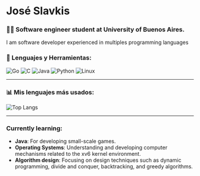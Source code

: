 # José Slavkis

### 👨‍💻 Software engineer student at University of Buenos Aires.

I am software developer experienced in multiples programming languages

### 🔧 Lenguajes y Herramientas:

![Go](https://img.shields.io/badge/Go-%2300ADD8.svg?style=for-the-badge&logo=go&logoColor=white)
![C](https://img.shields.io/badge/C-%2300599C.svg?style=for-the-badge&logo=c&logoColor=white)
![Java](https://img.shields.io/badge/Java-%23ED8B00.svg?style=for-the-badge&logo=java&logoColor=white)
![Python](https://img.shields.io/badge/Python-3670A0?style=for-the-badge&logo=python&logoColor=ffdd54)
![Linux](https://img.shields.io/badge/Linux-%23FCC624.svg?style=for-the-badge&logo=linux&logoColor=black)

---

### 📊 Mis lenguajes más usados:

![Top Langs](https://github-readme-stats.vercel.app/api/top-langs/?username=joseslavkis&layout=compact&theme=radical&langs_count=8)

---

### Currently learning:

- **Java**: For developing small-scale games.
- **Operating Systems**: Understanding and developing computer mechanisms related to the xv6 kernel environment.
- **Algorithm design**: Focusing on design techniques such as dynamic programming, divide and conquer, backtracking, and greedy algorithms.

